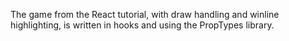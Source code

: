 The game from the React tutorial, with draw handling and winline highlighting, is written in hooks and using the PropTypes library.